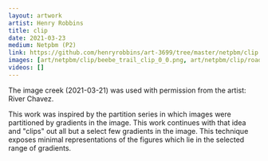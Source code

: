 ```yaml
---
layout: artwork
artist: Henry Robbins
title: clip
date: 2021-03-23
medium: Netpbm (P2)
link: https://github.com/henryrobbins/art-3699/tree/master/netpbm/clip
images: [art/netpbm/clip/beebe_trail_clip_0_0.png, art/netpbm/clip/road_day_clip_0_0.png, art/netpbm/clip/creek_clip_0_0.png, art/netpbm/clip/tree_light_clip_1_2.png, art/netpbm/clip/buildings_night_clip_2_3.png, art/netpbm/clip/porch_clip_4_8.png, art/netpbm/clip/wall_light_clip_5_6.png, art/netpbm/clip/laundry_clip_0_1.png]
videos: []
---
```


The image creek (2021-03-21) was used with permission from the artist:
River Chavez.

This work was inspired by the partition series in which images were partitioned
by gradients in the image. This work continues with that idea and "clips" out
all but a select few gradients in the image. This technique exposes minimal
representations of the figures which lie in the selected range of gradients.


